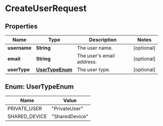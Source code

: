 

# CreateUserRequest


## Properties

| Name | Type | Description | Notes |
|------------ | ------------- | ------------- | -------------|
|**username** | **String** | The user name. |  [optional] |
|**email** | **String** | The user&#39;s email address. |  [optional] |
|**userType** | [**UserTypeEnum**](#UserTypeEnum) | The user type. |  [optional] |



## Enum: UserTypeEnum

| Name | Value |
|---- | -----|
| PRIVATE_USER | &quot;PrivateUser&quot; |
| SHARED_DEVICE | &quot;SharedDevice&quot; |



